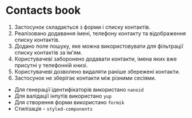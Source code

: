 # Contacts book

1. Застосунок складається з форми і списку контактів.
2. Реалізовано додавання імені, телефону контакту та відображення списку
   контактів.
3. Додано поле пошуку, яке можна використовувати для фільтрації списку контактів
   за ім'ям.
4. Користувачеві заборонено додавати контакти, імена яких вже присутні у
   телефонній книзі.
5. Користувачеві дозволено видаляти раніше збережені контакти.
6. Застосунок не зберігає контакти між різними сесіями.

- Для генерації ідентифікаторів використано `nanoid`
- Для валідації інпутів використано `yup`
- Для створення форми використано `formik`
- Стилізація - `styled-components`
